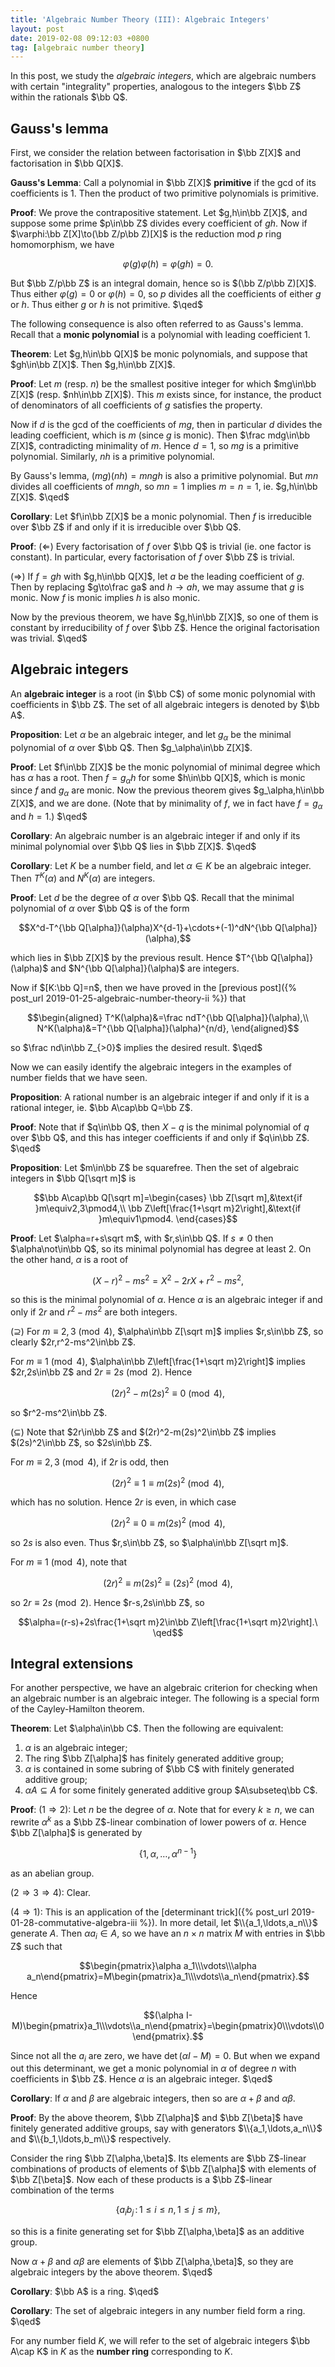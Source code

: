 ```yaml
---
title: 'Algebraic Number Theory (III): Algebraic Integers'
layout: post
date: 2019-02-08 09:12:03 +0800
tag: [algebraic number theory]
---
```


In this post, we study the _algebraic integers_, which are algebraic numbers with certain "integrality" properties, analogous to the integers $\bb Z$ within the rationals $\bb Q$.

<!--more-->

## Gauss's lemma

First, we consider the relation between factorisation in $\bb Z[X]$ and factorisation in $\bb Q[X]$.

__Gauss's Lemma__: Call a polynomial in $\bb Z[X]$ __primitive__ if the gcd of its coefficients is $1$. Then the product of two primitive polynomials is primitive.

__Proof__: We prove the contrapositive statement. Let $g,h\in\bb Z[X]$, and suppose some prime $p\in\bb Z$ divides every coefficient of $gh$. Now if $\varphi:\bb Z[X]\to(\bb Z/p\bb Z)[X]$ is the reduction mod $p$ ring homomorphism, we have

$$\varphi(g)\varphi(h)=\varphi(gh)=0.$$

But $\bb Z/p\bb Z$ is an integral domain, hence so is $(\bb Z/p\bb Z)[X]$. Thus either $\varphi(g)=0$ or $\varphi(h)=0$, so $p$ divides all the coefficients of either $g$ or $h$. Thus either $g$ or $h$ is not primitive. $\qed$

The following consequence is also often referred to as Gauss's lemma. Recall that a __monic polynomial__ is a polynomial with leading coefficient $1$.

__Theorem__: Let $g,h\in\bb Q[X]$ be monic polynomials, and suppose that $gh\in\bb Z[X]$. Then $g,h\in\bb Z[X]$.

__Proof__: Let $m$ (resp. $n$) be the smallest positive integer for which $mg\in\bb Z[X]$ (resp. $nh\in\bb Z[X]$). This $m$ exists since, for instance, the product of denominators of all coefficients of $g$ satisfies the property.

Now if $d$ is the gcd of the coefficients of $mg$, then in particular $d$ divides the leading coefficient, which is $m$ (since $g$ is monic). Then $\frac mdg\in\bb Z[X]$, contradicting minimality of $m$. Hence $d=1$, so $mg$ is a primitive polynomial. Similarly, $nh$ is a primitive polynomial.

By Gauss's lemma, $(mg)(nh)=mngh$ is also a primitive polynomial. But $mn$ divides all coefficients of $mngh$, so $mn=1$ implies $m=n=1$, ie. $g,h\in\bb Z[X]$. $\qed$

__Corollary__: Let $f\in\bb Z[X]$ be a monic polynomial. Then $f$ is irreducible over $\bb Z$ if and only if it is irreducible over $\bb Q$.

__Proof__: ($\Leftarrow$) Every factorisation of $f$ over $\bb Q$ is trivial (ie. one factor is constant). In particular, every factorisation of $f$ over $\bb Z$ is trivial.

($\Rightarrow$) If $f=gh$ with $g,h\in\bb Q[X]$, let $a$ be the leading coefficient of $g$. Then by replacing $g\to\frac ga$ and $h\to ah$, we may assume that $g$ is monic. Now $f$ is monic implies $h$ is also monic.

Now by the previous theorem, we have $g,h\in\bb Z[X]$, so one of them is constant by irreducibility of $f$ over $\bb Z$. Hence the original factorisation was trivial. $\qed$

## Algebraic integers

An __algebraic integer__ is a root (in $\bb C$) of some monic polynomial with coefficients in $\bb Z$. The set of all algebraic integers is denoted by $\bb A$.

__Proposition__: Let $\alpha$ be an algebraic integer, and let $g_\alpha$ be the minimal polynomial of $\alpha$ over $\bb Q$. Then $g_\alpha\in\bb Z[X]$.

__Proof__: Let $f\in\bb Z[X]$ be the monic polynomial of minimal degree which has $\alpha$ has a root. Then $f=g_\alpha h$ for some $h\in\bb Q[X]$, which is monic since $f$ and $g_\alpha$ are monic. Now the previous theorem gives $g_\alpha,h\in\bb Z[X]$, and we are done. (Note that by minimality of $f$, we in fact have $f=g_\alpha$ and $h=1$.) $\qed$

__Corollary__: An algebraic number is an algebraic integer if and only if its minimal polynomial over $\bb Q$ lies in $\bb Z[X]$. $\qed$

__Corollary__: Let $K$ be a number field, and let $\alpha\in K$ be an algebraic integer. Then $T^K(\alpha)$ and $N^K(\alpha)$ are integers.

__Proof__: Let $d$ be the degree of $\alpha$ over $\bb Q$. Recall that the minimal polynomial of $\alpha$ over $\bb Q$ is of the form

$$X^d-T^{\bb Q[\alpha]}(\alpha)X^{d-1}+\cdots+(-1)^dN^{\bb Q[\alpha]}(\alpha),$$

which lies in $\bb Z[X]$ by the previous result. Hence $T^{\bb Q[\alpha]}(\alpha)$ and $N^{\bb Q[\alpha]}(\alpha)$ are integers.

Now if $[K:\bb Q]=n$, then we have proved in the [previous post]({% post_url 2019-01-25-algebraic-number-theory-ii %}) that

$$\begin{aligned}
T^K(\alpha)&=\frac ndT^{\bb Q[\alpha]}(\alpha),\\
N^K(\alpha)&=T^{\bb Q[\alpha]}(\alpha)^{n/d},
\end{aligned}$$

so $\frac nd\in\bb Z_{>0}$ implies the desired result. $\qed$

Now we can easily identify the algebraic integers in the examples of number fields that we have seen.

__Proposition__: A rational number is an algebraic integer if and only if it is a rational integer, ie. $\bb A\cap\bb Q=\bb Z$.

__Proof__: Note that if $q\in\bb Q$, then $X-q$ is the minimal polynomial of $q$ over $\bb Q$, and this has integer coefficients if and only if $q\in\bb Z$. $\qed$

__Proposition__: Let $m\in\bb Z$ be squarefree. Then the set of algebraic integers in $\bb Q[\sqrt m]$ is

$$\bb A\cap\bb Q[\sqrt m]=\begin{cases}
\bb Z[\sqrt m],&\text{if }m\equiv2,3\pmod4,\\
\bb Z\left[\frac{1+\sqrt m}2\right],&\text{if }m\equiv1\pmod4.
\end{cases}$$

__Proof__: Let $\alpha=r+s\sqrt m$, with $r,s\in\bb Q$. If $s\neq0$ then $\alpha\not\in\bb Q$, so its minimal polynomial has degree at least $2$. On the other hand, $\alpha$ is a root of

$$(X-r)^2-ms^2=X^2-2rX+r^2-ms^2,$$

so this is the minimal polynomial of $\alpha$. Hence $\alpha$ is an algebraic integer if and only if $2r$ and $r^2-ms^2$ are both integers.

($\supseteq$) For $m\equiv2,3\pmod4$, $\alpha\in\bb Z[\sqrt m]$ implies $r,s\in\bb Z$, so clearly $2r,r^2-ms^2\in\bb Z$.

For $m\equiv1\pmod4$, $\alpha\in\bb Z\left[\frac{1+\sqrt m}2\right]$ implies $2r,2s\in\bb Z$ and $2r\equiv2s\pmod2$. Hence

$$(2r)^2-m(2s)^2\equiv0\pmod4,$$

so $r^2-ms^2\in\bb Z$.

($\subseteq$) Note that $2r\in\bb Z$ and $(2r)^2-m(2s)^2\in\bb Z$ implies $(2s)^2\in\bb Z$, so $2s\in\bb Z$.

For $m\equiv2,3\pmod4$, if $2r$ is odd, then

$$(2r)^2\equiv1\equiv m(2s)^2\pmod4,$$

which has no solution. Hence $2r$ is even, in which case

$$(2r)^2\equiv0\equiv m(2s)^2\pmod4,$$

so $2s$ is also even. Thus $r,s\in\bb Z$, so $\alpha\in\bb Z[\sqrt m]$.

For $m\equiv1\pmod4$, note that

$$(2r)^2\equiv m(2s)^2\equiv(2s)^2\pmod4,$$

so $2r\equiv2s\pmod2$. Hence $r-s,2s\in\bb Z$, so

$$\alpha=(r-s)+2s\frac{1+\sqrt m}2\in\bb Z\left[\frac{1+\sqrt m}2\right].\ \qed$$

## Integral extensions

For another perspective, we have an algebraic criterion for checking when an algebraic number is an algebraic integer. The following is a special form of the Cayley-Hamilton theorem.

__Theorem__: Let $\alpha\in\bb C$. Then the following are equivalent:
1. $\alpha$ is an algebraic integer;
2. The ring $\bb Z[\alpha]$ has finitely generated additive group;
3. $\alpha$ is contained in some subring of $\bb C$ with finitely generated additive group;
4. $\alpha A\subseteq A$ for some finitely generated additive group $A\subseteq\bb C$.

__Proof__: ($1\Rightarrow2$): Let $n$ be the degree of $\alpha$. Note that for every $k\geq n$, we can rewrite $\alpha^k$ as a $\bb Z$-linear combination of lower powers of $\alpha$. Hence $\bb Z[\alpha]$ is generated by

$$\{1,\alpha,\ldots,\alpha^{n-1}\}$$

as an abelian group.

($2\Rightarrow3\Rightarrow4$): Clear.

($4\Rightarrow1$): This is an application of the [determinant trick]({% post_url 2019-01-28-commutative-algebra-iii %}). In more detail, let $\\{a_1,\ldots,a_n\\}$ generate $A$. Then $\alpha a_i\in A$, so we have an $n\times n$ matrix $M$ with entries in $\bb Z$ such that

$$\begin{pmatrix}\alpha a_1\\\vdots\\\alpha a_n\end{pmatrix}=M\begin{pmatrix}a_1\\\vdots\\a_n\end{pmatrix}.$$

Hence

$$(\alpha I-M)\begin{pmatrix}a_1\\\vdots\\a_n\end{pmatrix}=\begin{pmatrix}0\\\vdots\\0\end{pmatrix}.$$

Since not all the $a_i$ are zero, we have $\det(\alpha I-M)=0$. But when we expand out this determinant, we get a monic polynomial in $\alpha$ of degree $n$ with coefficients in $\bb Z$. Hence $\alpha$ is an algebraic integer. $\qed$

__Corollary__: If $\alpha$ and $\beta$ are algebraic integers, then so are $\alpha+\beta$ and $\alpha\beta$.

__Proof__: By the above theorem, $\bb Z[\alpha]$ and $\bb Z[\beta]$ have finitely generated additive groups, say with generators $\\{a_1,\ldots,a_n\\}$ and $\\{b_1,\ldots,b_m\\}$ respectively. 

Consider the ring $\bb Z[\alpha,\beta]$. Its elements are $\bb Z$-linear combinations of products of elements of $\bb Z[\alpha]$ with elements of $\bb Z[\beta]$. Now each of these products is a $\bb Z$-linear combination of the terms

$$\{a_ib_j\,:\,1\leq i\leq n,\,1\leq j\leq m\},$$

so this is a finite generating set for $\bb Z[\alpha,\beta]$ as an additive group. 

Now $\alpha+\beta$ and $\alpha\beta$ are elements of $\bb Z[\alpha,\beta]$, so they are algebraic integers by the above theorem. $\qed$

__Corollary__: $\bb A$ is a ring. $\qed$

__Corollary__: The set of algebraic integers in any number field form a ring. $\qed$

For any number field $K$, we will refer to the set of algebraic integers $\bb A\cap K$ in $K$ as the __number ring__ corresponding to $K$.
